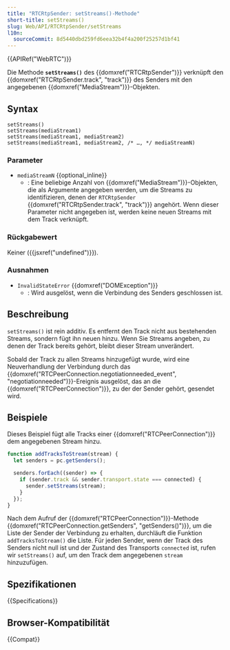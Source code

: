 ```yaml
---
title: "RTCRtpSender: setStreams()-Methode"
short-title: setStreams()
slug: Web/API/RTCRtpSender/setStreams
l10n:
  sourceCommit: 8d5440dbd259fd6eea32b4f4a200f25257d1bf41
---
```


{{APIRef("WebRTC")}}

Die Methode **`setStreams()`** des {{domxref("RTCRtpSender")}} verknüpft den {{domxref("RTCRtpSender.track", "track")}} des Senders mit den angegebenen {{domxref("MediaStream")}}-Objekten.

## Syntax

```js-nolint
setStreams()
setStreams(mediaStream1)
setStreams(mediaStream1, mediaStream2)
setStreams(mediaStream1, mediaStream2, /* …, */ mediaStreamN)
```

### Parameter

- `mediaStreamN` {{optional_inline}}
  - : Eine beliebige Anzahl von {{domxref("MediaStream")}}-Objekten, die als Argumente angegeben werden, um die Streams zu identifizieren, denen der `RTCRtpSender` {{domxref("RTCRtpSender.track", "track")}} angehört.
    Wenn dieser Parameter nicht angegeben ist, werden keine neuen Streams mit dem Track verknüpft.

### Rückgabewert

Keiner ({{jsxref("undefined")}}).

### Ausnahmen

- `InvalidStateError` {{domxref("DOMException")}}
  - : Wird ausgelöst, wenn die Verbindung des Senders geschlossen ist.

## Beschreibung

`setStreams()` ist rein additiv. Es entfernt den Track nicht aus bestehenden Streams, sondern fügt ihn neuen hinzu.
Wenn Sie Streams angeben, zu denen der Track bereits gehört, bleibt dieser Stream unverändert.

Sobald der Track zu allen Streams hinzugefügt wurde, wird eine Neuverhandlung der Verbindung durch das {{domxref("RTCPeerConnection.negotiationneeded_event", "negotiationneeded")}}-Ereignis ausgelöst, das an die {{domxref("RTCPeerConnection")}}, zu der der Sender gehört, gesendet wird.

## Beispiele

Dieses Beispiel fügt alle Tracks einer {{domxref("RTCPeerConnection")}} dem angegebenen Stream hinzu.

```js
function addTracksToStream(stream) {
  let senders = pc.getSenders();

  senders.forEach((sender) => {
    if (sender.track && sender.transport.state === connected) {
      sender.setStreams(stream);
    }
  });
}
```

Nach dem Aufruf der {{domxref("RTCPeerConnection")}}-Methode {{domxref("RTCPeerConnection.getSenders", "getSenders()")}}, um die Liste der Sender der Verbindung zu erhalten, durchläuft die Funktion `addTracksToStream()` die Liste. Für jeden Sender, wenn der Track des Senders nicht null ist und der Zustand des Transports `connected` ist, rufen wir `setStreams()` auf, um den Track dem angegebenen `stream` hinzuzufügen.

## Spezifikationen

{{Specifications}}

## Browser-Kompatibilität

{{Compat}}
